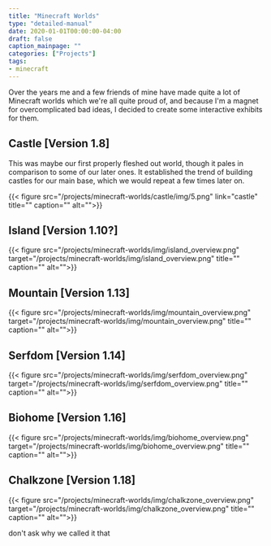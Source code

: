 ```yaml
---
title: "Minecraft Worlds"
type: "detailed-manual"
date: 2020-01-01T00:00:00-04:00
draft: false
caption_mainpage: ""
categories: ["Projects"]
tags:
- minecraft
---
```


Over the years me and a few friends of mine have made quite a lot of Minecraft worlds which we're all quite proud of, and because I'm a magnet for overcomplicated bad ideas, I decided to create some interactive exhibits for them.

## Castle [Version 1.8]

This was maybe our first properly fleshed out world, though it pales in comparison to some of our later ones. It established the trend of building castles for our main base, which we would repeat a few times later on.

{{< figure
    src="/projects/minecraft-worlds/castle/img/5.png"
    link="castle"
    title=""
    caption=""
    alt="">}}

## Island [Version 1.10?]

{{< figure
    src="/projects/minecraft-worlds/img/island_overview.png"
    target="/projects/minecraft-worlds/img/island_overview.png"
    title=""
    caption=""
    alt="">}}

## Mountain [Version 1.13]

{{< figure
    src="/projects/minecraft-worlds/img/mountain_overview.png"
    target="/projects/minecraft-worlds/img/mountain_overview.png"
    title=""
    caption=""
    alt="">}}

## Serfdom [Version 1.14]

{{< figure
    src="/projects/minecraft-worlds/img/serfdom_overview.png"
    target="/projects/minecraft-worlds/img/serfdom_overview.png"
    title=""
    caption=""
    alt="">}}

## Biohome [Version 1.16]

{{< figure
    src="/projects/minecraft-worlds/img/biohome_overview.png"
    target="/projects/minecraft-worlds/img/biohome_overview.png"
    title=""
    caption=""
    alt="">}}

## Chalkzone [Version 1.18]

{{< figure
    src="/projects/minecraft-worlds/img/chalkzone_overview.png"
    target="/projects/minecraft-worlds/img/chalkzone_overview.png"
    title=""
    caption=""
    alt="">}}

don't ask why we called it that